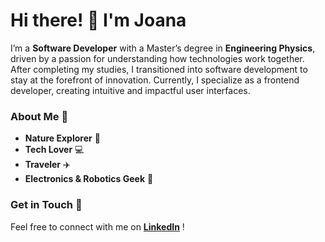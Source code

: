 # Hi there! 👋 I'm Joana

I’m a **Software Developer** with a Master’s degree in **Engineering Physics**, driven by a passion for understanding how technologies work together. After completing my studies, I transitioned into software development to stay at the forefront of innovation. Currently, I specialize as a frontend developer, creating intuitive and impactful user interfaces.


### About Me 🌟

- **Nature Explorer** 🌳
- **Tech Lover** 💻
- **Traveler** ✈️
- **Electronics & Robotics Geek** 🤖

### Get in Touch 💬

Feel free to connect with me on **[LinkedIn](https://www.linkedin.com/in/joanagaivotapires)** !



<!--
**diverintech/diverintech** is a ✨ _special_ ✨ repository because its `README.md` (this file) appears on your GitHub profile.

Here are some ideas to get you started:

- 🔭 I’m currently working on ...
- 🌱 I’m currently learning ...
- 👯 I’m looking to collaborate on ...
- 🤔 I’m looking for help with ...
- 💬 Ask me about ...
- 📫 How to reach me: ...
- 😄 Pronouns: ...
- ⚡ Fun fact: ...
-->
